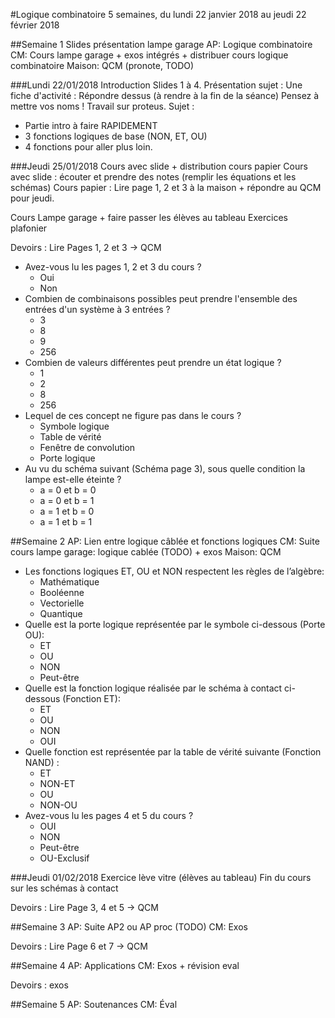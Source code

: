 #Logique combinatoire
5 semaines, du lundi 22 janvier 2018 au jeudi 22 février 2018

##Semaine 1
Slides présentation lampe garage
AP: Logique combinatoire
CM: Cours lampe garage + exos intégrés + distribuer cours logique combinatoire
Maison: QCM (pronote, TODO)

###Lundi 22/01/2018
Introduction Slides 1 à 4. 
Présentation sujet :
Une fiche d'activité : Répondre dessus (à rendre à la fin de la séance)
Pensez à mettre vos noms !
Travail sur proteus.
Sujet :
* Partie intro à faire RAPIDEMENT
* 3 fonctions logiques de base (NON, ET, OU)
* 4 fonctions pour aller plus loin.


###Jeudi 25/01/2018
Cours avec slide + distribution cours papier
Cours avec slide : écouter et prendre des notes (remplir les équations et les schémas)
Cours papier : Lire page 1, 2 et 3 à la maison + répondre au QCM pour jeudi.

Cours Lampe garage + faire passer les élèves au tableau
Exercices plafonier

Devoirs : Lire Pages 1, 2 et 3 -> QCM
* Avez-vous lu les pages 1, 2 et 3 du cours ?
	* Oui
	* Non
* Combien de combinaisons possibles peut prendre l'ensemble des entrées d'un système à 3 entrées ?
	* 3
	* 8
	* 9
	* 256
* Combien de valeurs différentes peut prendre un état logique ?
	* 1
	* 2
	* 8
	* 256
* Lequel de ces concept ne figure pas dans le cours ?
	* Symbole logique
	* Table de vérité
	* Fenêtre de convolution
	* Porte logique
* Au vu du schéma suivant (Schéma page 3), sous quelle condition la lampe est-elle éteinte ?
	* a = 0 et b = 0
	* a = 0 et b = 1
	* a = 1 et b = 0
	* a = 1 et b = 1

##Semaine 2
AP: Lien entre logique câblée et fonctions logiques
CM: Suite cours lampe garage: logique cablée (TODO) + exos
Maison: QCM
* Les fonctions logiques ET, OU et NON respectent les règles de l’algèbre:
	* Mathématique
	* Booléenne
	* Vectorielle
	* Quantique
* Quelle est la porte logique représentée par le symbole ci-dessous (Porte OU):
	* ET
	* OU
	* NON
	* Peut-être
* Quelle est la fonction logique réalisée par le schéma à contact ci-dessous (Fonction ET):
	* ET
	* OU
	* NON
	* OUI
* Quelle fonction est représentée par la table de vérité suivante (Fonction NAND) :
	* ET
	* NON-ET
	* OU
	* NON-OU
* Avez-vous lu les pages 4 et 5 du cours ?
	* OUI
	* NON
	* Peut-être
	* OU-Exclusif

###Jeudi 01/02/2018
Exercice lève vitre (élèves au tableau)
Fin du cours sur les schémas à contact

Devoirs : Lire Page 3, 4 et 5 -> QCM

##Semaine 3
AP: Suite AP2 ou AP proc (TODO)
CM: Exos

Devoirs : Lire Page 6 et 7 -> QCM

##Semaine 4
AP: Applications
CM: Exos + révision eval

Devoirs : exos

##Semaine 5
AP: Soutenances
CM: Éval
